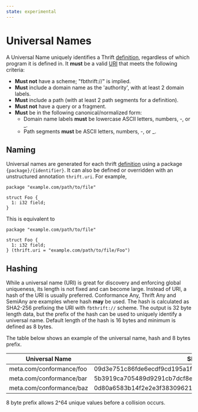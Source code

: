 ```yaml
---
state: experimental
---
```


# Universal Names

A Universal Name uniquely identifies a Thrift [definition](../idl/idl-reference#type-definitions), regardless of which program it is defined in. It **must** be a valid [URI](https://tools.ietf.org/html/rfc3986) that meets the following criteria:

- **Must not** have a scheme; "fbthrift://" is implied.
- **Must** include a domain name as the 'authority', with at least 2 domain labels.
- **Must** include a path (with at least 2 path segments for a definition).
- **Must not** have a query or a fragment.
- **Must** be in the following canonical/normalized form:
  - Domain name labels **must** be lowercase ASCII letters, numbers, -, or _.
  - Path segments **must** be ASCII letters, numbers, -, or _.

## Naming
Universal names are generated for each thrift [definition](../idl/idl-reference#type-definitions) using a package `{package}/{identifier}`. It can also be defined or overridden with an unstructured annotation `thrift.uri`. For example,

```
package "example.com/path/to/file"

struct Foo {
  1: i32 field;
}
```

This is equivalent to

```
package "example.com/path/to/file"

struct Foo {
  1: i32 field;
} (thrift.uri = "example.com/path/to/file/Foo")
```

## Hashing
While a universal name (URI) is great for discovery and enforcing global uniqueness, its length is not fixed and can become large. Instead of URI, a hash of the URI is usually preferred. Conformance Any, Thrift Any and SemiAny are examples where hash **may** be used. The hash is calculated as SHA2-256 prefixing the URI with `fbthrift://` scheme. The output is 32 byte length data, but the prefix of the hash can be used to uniquely identify a universal name. Default length of the hash is 16 bytes and minimum is defined as 8 bytes.

The table below shows an example of the universal name, hash and 8 bytes prefix.

| Universal Name | SHA2-256 Hash | Prefix (8 bytes) |
| ----------- | ----------- | --------- |
| meta.com/conformance/foo | 09d3e751c86fde6ecdf9cd195a1f60f8dd326b0b2c85b68830dfee4698ebe938 | 09d3e751c86fde6e|
| meta.com/conformance/bar | 5b3919ca705489d9291cb7dcf8ed504acda4c2f5e28ac4ea1213cfc208a550e2 | 5b3919ca705489d9|
| meta.com/conformance/baz | 0d80a6583b14f2e2e3f38309621a4992ed7b93d3a7850d825a67c1b7f7206d27 | 0d80a6583b14f2e2|

8 byte prefix allows 2^64 unique values before a collision occurs.
